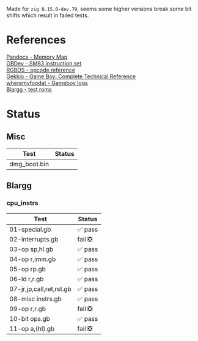 Made for `zig 0.15.0-dev.79`, seems some higher versions break some bit shifts which result in failed tests.

# References
[Pandocs - Memory Map](https://gbdev.io/pandocs/Memory_Map.html)  
[GBDev - SM83 instruction set](https://gbdev.io/gb-opcodes/optables/)  
[RGBDS - opcode reference](https://rgbds.gbdev.io/docs/v0.9.2/gbz80.7)  
[Gekkio - Game Boy: Complete Technical Reference](https://gekkio.fi/files/gb-docs/gbctr.pdf)  
[wheremyfoodat - Gameboy logs](https://github.com/wheremyfoodat/Gameboy-logs)  
[Blargg - test roms](https://github.com/L-P/blargg-test-roms/)

# Status
## Misc
| Test         | Status |
| ------------ | ------ |
| dmg_boot.bin |        |
## Blargg
### cpu_instrs
| Test                     | Status |
| ------------------------ | ------ |
| 01-special.gb            | ✅ pass |
| 02-interrupts.gb         | fail ❎ |
| 03-op sp,hl.gb           | ✅ pass |
| 04-op r,imm.gb           | ✅ pass |
| 05-op rp.gb              | ✅ pass |
| 06-ld r,r.gb             | ✅ pass |
| 07-jr,jp,call,ret,rst.gb | ✅ pass |
| 08-misc instrs.gb        | ✅ pass |
| 09-op r,r.gb             | fail ❎ |
| 10-bit ops.gb            | ✅ pass |
| 11-op a,(hl).gb          | fail ❎ |